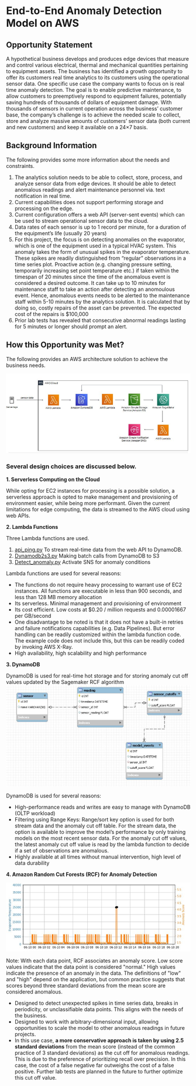 # End-to-End Anomaly Detection Model on AWS

## Opportunity Statement
A hypothetical business develops and produces edge devices that measure and control various electrical, thermal and mechanical quantities pertaining to equipment assets. The business has identified a growth opportunity to offer its customers real time analytics to its customers using the operational sensor data. One specific use case the company wants to focus on is real time anomaly detection. The goal is to enable predictive maintenance, to allow customers to preemptively respond to equipment failures, potentially saving hundreds of thousands of dollars of equipment damage. 
With thousands of sensors in current operation across the business’ customer base, the company’s challenge is to achieve the needed scale to collect, store and analyze massive amounts of customers’ sensor data (both current and new customers) and keep it available on a 24×7 basis.

## Background Information
The following provides some more information about the needs and constraints. 
1)	The analytics solution needs to be able to collect, store, process, and analyze sensor data from edge devices. It should be able to detect anomalous readings and alert maintenance personnel via. text notification in real time.
2)	Current capabilities does not support performing storage and processing on the edge.
3)	Current configuration offers a web API (server-sent events) which can be used to stream operational sensor data to the cloud.
4)	Data rates of each sensor is up to 1 record per minute, for a duration of the equipment’s life (usually 20 years)
5)	For this project, the focus is on detecting anomalies on the evaporator, which is one of the equipment used in a typical HVAC system. This anomaly takes the form of unusual spikes in the evaporator temperature. These spikes are readily distinguished from “regular” observations in a time series plot. Proactive action (e.g. changing pressure setting, temporarily increasing set point temperature etc.) if taken within the timespan of 20 minutes since the time of the anomalous event is considered a desired outcome. It can take up to 10 minutes for maintenance staff to take an action after detecting an anomoulous event. Hence, anomalous events needs to be alerted to the maintenance staff within 5-10 minutes by the analytics solution. It is calculated that by doing so, costly repairs of the asset can be prevented. The expected cost of the repairs is $100,000
6)	Prior lab tests has revealed that consecutive abnormal readings lasting for 5 minutes or longer should prompt an alert.

## How this Opportunity was Met?
The following provides an AWS architecture solution to achieve the business needs.

![Architecture](https://github.com/sahilsaxena21/awsanomalydetection/blob/main/images/deployed_architecture.JPG)


### Several design choices are discussed below.

**1. Serverless Computing on the Cloud**

While opting for EC2 instances for processing is a possible solution, a serverless approach is opted to make management and provisioning of environment easier, while being more performant. Given the current limitations for edge computing, the data is streamed to the AWS cloud using web APIs.

**2. Lambda Functions**

Three Lambda functions are used. 
1.	[api_ping.py](https://github.com/sahilsaxena21/awsanomalydetection/blob/main/lambda_functions/api_ping.py) To stream real-time data from the web API to DynamoDB. 
2.	[Dynamodb2s3.py](https://github.com/sahilsaxena21/awsanomalydetection/blob/main/lambda_functions/dynamodb2s3.py) Making batch calls from DynamoDB to S3
3.	[Detect_anomaly.py](https://github.com/sahilsaxena21/awsanomalydetection/blob/main/lambda_functions/detect_anomaly.py) Activate SNS for anomaly conditions

Lambda functions are used for several reasons:
-	The functions do not require heavy processing to warrant use of EC2 instances. All functions are executable in less than 900 seconds, and less than 128 MB memory allocation
-	Its serverless. Minimal management and provisioning of environment
-	Its cost efficient. Low costs at $0.20 / million requests and 0.00001667 per GB/second
-	One disadvantage to be noted is that it does not have a built-in retries and failure notifications capabilities (e.g. Data Pipelines). But error handling can be readily customized within the lambda function code. The example code does not include this, but this can be readily coded by invoking AWS X-Ray.
-	High availability, high scalability and high performance

**3. DynamoDB**

DynamoDB is used for real-time hot storage and for storing anomaly cut off values updated by the Sagemaker RCF algorithm
![Database Model]( https://github.com/sahilsaxena21/awsanomalydetection/blob/main/images/ERD.JPG)

DynamoDB is used for several reasons:

-	High-performance reads and writes are easy to manage with DynamoDB (OLTP workload)
-	Filtering using Range Keys: Range/sort key option is used for both stream data and the anomaly cut off table. For the stream data, the option is available to improve the model’s performance by only training models on the most recent sensor data. For the anomaly cut off values, the latest anomaly cut off value is read by the lambda function to decide if a set of observations are anomalous.
-	Highly available at all times without manual intervention, high level of data durability

**4. Amazon Random Cut Forests (RCF) for Anomaly Detection**

![Detected Anomalous Readings by RCF]( https://github.com/sahilsaxena21/awsanomalydetection/blob/main/images/anomaly_detection.JPG)

Note: With each data point, RCF associates an anomaly score. Low score values indicate that the data point is considered "normal." High values indicate the presence of an anomaly in the data. The definitions of "low" and "high" depend on the application, but common practice suggests that scores beyond three standard deviations from the mean score are considered anomalous.


-	Designed to detect unexpected spikes in time series data, breaks in periodicity, or unclassifiable data points. This aligns with the needs of the business.
-	Designed to work with arbitrary-dimensional input, allowing opportunities to scale the model to other anomalous readings in future projects.
-	In this use case, **a more conservative approach is taken by using 2.5 standard deviations** from the mean score (instead of the common practice of 3 standard deviations) as the cut off for anomalous readings. This is due to the preference of prioritizing recall over precision. In this case, the cost of a false negative far outweighs the cost of a false positive. Further lab tests are planned in the future to further optimize this cut off value. 
